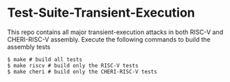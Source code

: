 # Test-Suite-Transient-Execution

This repo contains all major transient-execution attacks in both RISC-V and CHERI-RISC-V
assembly. Execute the following commands to build the assembly tests

```
$ make # build all tests
$ make riscv # build only the RISC-V tests
$ make cheri # build only the CHERI-RISC-V tests
```